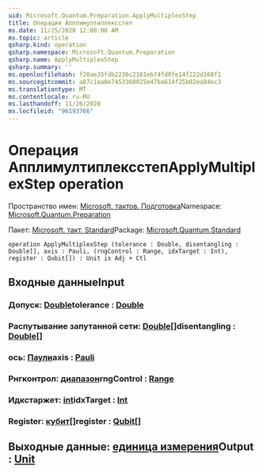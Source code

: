 ```yaml
---
uid: Microsoft.Quantum.Preparation.ApplyMultiplexStep
title: Операция Апплимултиплексстеп
ms.date: 11/25/2020 12:00:00 AM
ms.topic: article
qsharp.kind: operation
qsharp.namespace: Microsoft.Quantum.Preparation
qsharp.name: ApplyMultiplexStep
qsharp.summary: ''
ms.openlocfilehash: f20ae35fdb2236c2161eb74fd0fe14f222d168f1
ms.sourcegitcommit: a87c1aa8e7453360025e47ba614f25b02ea84ec3
ms.translationtype: MT
ms.contentlocale: ru-RU
ms.lasthandoff: 11/26/2020
ms.locfileid: "96193766"
---
```

# <a name="applymultiplexstep-operation"></a><span data-ttu-id="e896c-102">Операция Апплимултиплексстеп</span><span class="sxs-lookup"><span data-stu-id="e896c-102">ApplyMultiplexStep operation</span></span>

<span data-ttu-id="e896c-103">Пространство имен: [Microsoft. тактов. Подготовка](xref:Microsoft.Quantum.Preparation)</span><span class="sxs-lookup"><span data-stu-id="e896c-103">Namespace: [Microsoft.Quantum.Preparation](xref:Microsoft.Quantum.Preparation)</span></span>

<span data-ttu-id="e896c-104">Пакет: [Microsoft. такт. Standard](https://nuget.org/packages/Microsoft.Quantum.Standard)</span><span class="sxs-lookup"><span data-stu-id="e896c-104">Package: [Microsoft.Quantum.Standard](https://nuget.org/packages/Microsoft.Quantum.Standard)</span></span>




```qsharp
operation ApplyMultiplexStep (tolerance : Double, disentangling : Double[], axis : Pauli, (rngControl : Range, idxTarget : Int), register : Qubit[]) : Unit is Adj + Ctl
```


## <a name="input"></a><span data-ttu-id="e896c-105">Входные данные</span><span class="sxs-lookup"><span data-stu-id="e896c-105">Input</span></span>

### <a name="tolerance--double"></a><span data-ttu-id="e896c-106">Допуск: [Double](xref:microsoft.quantum.lang-ref.double)</span><span class="sxs-lookup"><span data-stu-id="e896c-106">tolerance : [Double](xref:microsoft.quantum.lang-ref.double)</span></span>




### <a name="disentangling--double"></a><span data-ttu-id="e896c-107">Распутывание запутанной сети: [Double](xref:microsoft.quantum.lang-ref.double)[]</span><span class="sxs-lookup"><span data-stu-id="e896c-107">disentangling : [Double](xref:microsoft.quantum.lang-ref.double)[]</span></span>




### <a name="axis--pauli"></a><span data-ttu-id="e896c-108">ось: [Паули](xref:microsoft.quantum.lang-ref.pauli)</span><span class="sxs-lookup"><span data-stu-id="e896c-108">axis : [Pauli](xref:microsoft.quantum.lang-ref.pauli)</span></span>




### <a name="rngcontrol--range"></a><span data-ttu-id="e896c-109">Рнгконтрол: [диапазон](xref:microsoft.quantum.lang-ref.range)</span><span class="sxs-lookup"><span data-stu-id="e896c-109">rngControl : [Range](xref:microsoft.quantum.lang-ref.range)</span></span>




### <a name="idxtarget--int"></a><span data-ttu-id="e896c-110">Идкстаржет: [int](xref:microsoft.quantum.lang-ref.int)</span><span class="sxs-lookup"><span data-stu-id="e896c-110">idxTarget : [Int](xref:microsoft.quantum.lang-ref.int)</span></span>




### <a name="register--qubit"></a><span data-ttu-id="e896c-111">Register: [кубит](xref:microsoft.quantum.lang-ref.qubit)[]</span><span class="sxs-lookup"><span data-stu-id="e896c-111">register : [Qubit](xref:microsoft.quantum.lang-ref.qubit)[]</span></span>





## <a name="output--unit"></a><span data-ttu-id="e896c-112">Выходные данные: [единица измерения](xref:microsoft.quantum.lang-ref.unit)</span><span class="sxs-lookup"><span data-stu-id="e896c-112">Output : [Unit](xref:microsoft.quantum.lang-ref.unit)</span></span>

